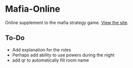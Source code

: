 # Mafia-Online

Online supplement to the mafia strategy game.
[View the site](https://online-mafia-game.herokuapp.com/).

## To-Do

- Add explanation for the roles
- Perhaps add ability to use powers during the night
- add qr to automatically fill room name
